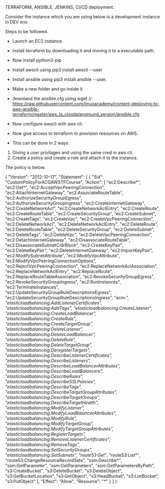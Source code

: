 TERRAFORM, ANSIBLE, JENKINS, CI/CD deployment.

Consider the instance which you are using below is a development instance in DEV env.



Steps to be followed.

- Launch an EC2 instance.
- Install terraform by downloading it and moving it to a executable path.
- Now install python3-pip
- Install awscli using pip3 install awscli --user
- Install ansible using pip3 install ansible --user.
- Make a new folder and go inside it
- downlaod the ansible.cfg using wget 
// https://raw.githubusercontent.com/linuxacademy/content-deploying-to-aws-ansible-terraform/master/aws_la_cloudplayground_version/ansible.cfg
  
- Now configure awscli with aws cli.

- Now give access to terraform to provision resources on AWS.
- This can be done in 2 ways
1. Giving a user privilages and using the same cred in aws cli.
2. Create a policy and create a role and attach it to the instance.

The policy is below.

{
"Version": "2012-10-17",
"Statement": [
{
"Sid": "CustomPolicyForACGAWSTFCourse",
"Action": [
"ec2:Describe*",
"ec2:Get*",
"ec2:AcceptVpcPeeringConnection",
"ec2:AttachInternetGateway",
"ec2:AssociateRouteTable",
"ec2:AuthorizeSecurityGroupEgress",
"ec2:AuthorizeSecurityGroupIngress",
"ec2:CreateInternetGateway",
"ec2:CreateNetworkAcl",
"ec2:CreateNetworkAclEntry",
"ec2:CreateRoute",
"ec2:CreateRouteTable",
"ec2:CreateSecurityGroup",
"ec2:CreateSubnet",
"ec2:CreateTags",
"ec2:CreateVpc",
"ec2:CreateVpcPeeringConnection",
"ec2:DeleteNetworkAcl",
"ec2:DeleteNetworkAclEntry",
"ec2:DeleteRoute",
"ec2:DeleteRouteTable",
"ec2:DeleteSecurityGroup",
"ec2:DeleteSubnet",
"ec2:DeleteTags",
"ec2:DeleteVpc",
"ec2:DeleteVpcPeeringConnection",
"ec2:DetachInternetGateway",
"ec2:DisassociateRouteTable",
"ec2:DisassociateSubnetCidrBlock",
"ec2:CreateKeyPair",
"ec2:DeleteKeyPair",
"ec2:DeleteInternetGateway",
"ec2:ImportKeyPair",
"ec2:ModifySubnetAttribute",
"ec2:ModifyVpcAttribute",
"ec2:ModifyVpcPeeringConnectionOptions",
"ec2:RejectVpcPeeringConnection",
"ec2:ReplaceNetworkAclAssociation",
"ec2:ReplaceNetworkAclEntry",
"ec2:ReplaceRoute",
"ec2:ReplaceRouteTableAssociation",
"ec2:RevokeSecurityGroupEgress",
"ec2:RevokeSecurityGroupIngress",
"ec2:RunInstances",
"ec2:TerminateInstances",
"ec2:UpdateSecurityGroupRuleDescriptionsEgress",
"ec2:UpdateSecurityGroupRuleDescriptionsIngress",
"acm:*",
"elasticloadbalancing:AddListenerCertificates",
"elasticloadbalancing:AddTags",
"elasticloadbalancing:CreateListener",
"elasticloadbalancing:CreateLoadBalancer",
"elasticloadbalancing:CreateRule",
"elasticloadbalancing:CreateTargetGroup",
"elasticloadbalancing:DeleteListener",
"elasticloadbalancing:DeleteLoadBalancer",
"elasticloadbalancing:DeleteRule",
"elasticloadbalancing:DeleteTargetGroup",
"elasticloadbalancing:DeregisterTargets",
"elasticloadbalancing:DescribeListenerCertificates",
"elasticloadbalancing:DescribeListeners",
"elasticloadbalancing:DescribeLoadBalancerAttributes",
"elasticloadbalancing:DescribeLoadBalancers",
"elasticloadbalancing:DescribeRules",
"elasticloadbalancing:DescribeSSLPolicies",
"elasticloadbalancing:DescribeTags",
"elasticloadbalancing:DescribeTargetGroupAttributes",
"elasticloadbalancing:DescribeTargetGroups",
"elasticloadbalancing:DescribeTargetHealth",
"elasticloadbalancing:ModifyListener",
"elasticloadbalancing:ModifyLoadBalancerAttributes",
"elasticloadbalancing:ModifyRule",
"elasticloadbalancing:ModifyTargetGroup",
"elasticloadbalancing:ModifyTargetGroupAttributes",
"elasticloadbalancing:RegisterTargets",
"elasticloadbalancing:RemoveListenerCertificates",
"elasticloadbalancing:RemoveTags",
"elasticloadbalancing:SetSecurityGroups",
"elasticloadbalancing:SetSubnets",
"route53:Get*",
"route53:List*",
"route53:ChangeResourceRecordSets",
"ssm:Describe*",
"ssm:GetParameter",
"ssm:GetParameters",
"ssm:GetParametersByPath",
"s3:CreateBucket",
"s3:DeleteBucket",
"s3:DeleteObject",
"s3:GetBucketLocation",
"s3:GetObject",
"s3:HeadBucket",
"s3:ListBucket",
"s3:PutObject"
],
"Effect": "Allow",
"Resource": "*"
}
]
}